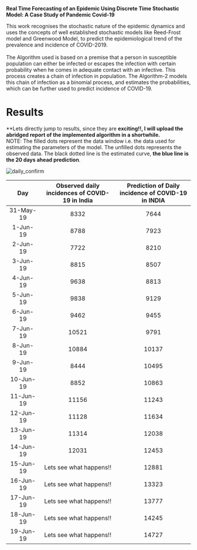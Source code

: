 **Real Time Forecasting of an Epidemic Using Discrete Time Stochastic Model: A Case Study of Pandemic Covid-19**

This work recognises the stochastic nature of the epidemic dynamics and uses the concepts of well established stochastic models like Reed-Frost model and Greenwood Model, to predict the epidemiological trend of the prevalence and incidence of COVID-2019. <br /><br />
The Algorithm used is based on a premise that a person in susceptible population can either be infected or escapes the infection with certain probability when he comes in adequate contact with an infective. This process creates a chain of infection in population. The
Algorithm-2 models this chain of infection as a binomial process, and estimates the probabilities, which can be further used to predict incidence of COVID-19.

# Results
**Lets directly jump to results, since they are **exciting!!, I will upload the abridged report of the implemented algorithm in a shortwhile.**<br />
NOTE: The filled dots represent the data window i.e. the data used for estimating the parameters of the model. The unfilled dots represents the observed data. The black dotted line is the estimated curve, **the blue line is the 20 days ahead prediction**.

![daily_confirm](https://user-images.githubusercontent.com/65863581/84596351-cbffbf00-ae7a-11ea-84ab-7de7e7b51931.jpg)

|    Day    | Observed daily  <br />incidences of  COVID-19 in India | Prediction of  Daily <br />incidence  of COVID-19 in INDIA |
|:---------:|:------------------------------------------------:|:----------------------------------------------------:|
| 31-May-19 |                       8332                       |                         7644                         |
|  1-Jun-19 |                       8788                       |                         7923                         |
|  2-Jun-19 |                       7722                       |                         8210                         |
|  3-Jun-19 |                       8815                       |                         8507                         |
|  4-Jun-19 |                       9638                       |                         8813                         |
|  5-Jun-19 |                       9838                       |                         9129                         |
|  6-Jun-19 |                       9462                       |                         9455                         |
|  7-Jun-19 |                       10521                      |                         9791                         |
|  8-Jun-19 |                       10884                      |                         10137                        |
|  9-Jun-19 |                       8444                       |                         10495                        |
| 10-Jun-19 |                       8852                       |                         10863                        |
| 11-Jun-19 |                       11156                      |                         11243                        |
| 12-Jun-19 |                       11128                      |                         11634                        |
| 13-Jun-19 |                       11314                      |                         12038                        |
| 14-Jun-19 |                       12031                      |                         12453                        |
| 15-Jun-19 |               Lets see what happens!!            |                         12881                        |
| 16-Jun-19 |               Lets see what happens!!            |                         13323                        |
| 17-Jun-19 |               Lets see what happens!!            |                         13777                        |
| 18-Jun-19 |               Lets see what happens!!            |                         14245                        |
| 19-Jun-19 |               Lets see what happens!!            |                         14727                        |

